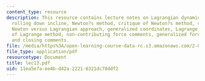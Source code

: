 ```yaml
---
content_type: resource
description: This resource contains lecture notes on Lagrangian dynamics, a wheel
  rolling down incline, Newton?s method, critique of Newton?s method, schematic of
  Newton versus Lagrangian approach, generalized coordinates, Lagrange method, application
  of Lagrange method, non-contributing force comments, generalized force definition,
  and closing comments.
file: /media/https%3A/open-learning-course-data-rc.s3.amazonaws.com/2-003j-dynamics-and-control-i-spring-2007/11ea5e7aee4bd42a22216321dc704df2_lec13.pdf
file_type: application/pdf
resourcetype: Document
title: lec13.pdf
uid: 11ea5e7a-ee4b-d42a-2221-6321dc704df2
---
```

